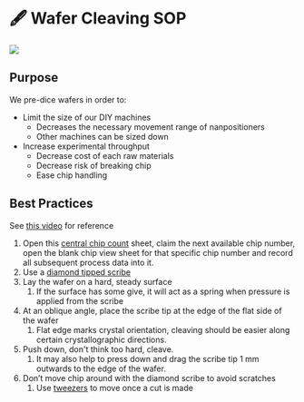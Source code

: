 # 🖋 Wafer Cleaving SOP

![](https://lh5.googleusercontent.com/WrEL2P-eEcnc9SOkBt02c8e-ecVWGcs1B4FsI21OduabHmqpJgFpk\_zSAcmn05p0HwtcVK423fw0AwmjT9I0H0KFIwlPkjUMtVIV0alYvtHm6fUKZWAhBL0zuJbhBJ6Oa9xBKRRFN5y--xzKgJboR7w)

## Purpose

We pre-dice wafers in order to:&#x20;

* Limit the size of our DIY machines&#x20;
  * Decreases the necessary movement range of nanpositioners
  * Other machines can be sized down
* Increase experimental throughput
  * Decrease cost of each raw materials
  * Decrease risk of breaking chip
  * Ease chip handling

## Best Practices

See [this video](https://www.youtube.com/watch?v=MxjppY1iA4A) for reference

1. Open this [central chip count](https://docs.google.com/spreadsheets/d/1MrqtnkHcNr5hekHpQHusBZJG4nrdcxDz7Yg5Emn9BMQ/edit#gid=0) sheet, claim the next available chip number, open the blank chip view sheet for that specific chip number and record all subsequent process data into it.
2. Use a [diamond tipped scribe](https://docs.google.com/spreadsheets/d/1x1SKlcFd\_YezeLDJ4mFUUFoybHkMIZpcm6by8iPltEY/edit?usp=sharing)
3. Lay the wafer on a hard, steady surface
   1. If the surface has some give, it will act as a spring when pressure is applied from the scribe
4. At an oblique angle, place the scribe tip at the edge of the flat side of the wafer&#x20;
   1. Flat edge marks crystal orientation, cleaving should be easier along certain crystallographic directions.
5. Push down, don't think too hard, cleave.
   1. It may also help to press down and drag the scribe tip 1 mm outwards to the edge of the wafer.
6. Don’t move chip around with the diamond scribe to avoid scratches
   1. Use [tweezers](https://docs.google.com/spreadsheets/d/1x1SKlcFd\_YezeLDJ4mFUUFoybHkMIZpcm6by8iPltEY/edit?usp=sharing) to move once a cut is made
